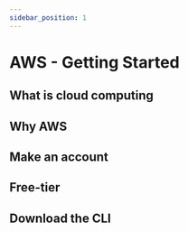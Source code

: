 ```yaml
---
sidebar_position: 1
---
```


# AWS - Getting Started

## What is cloud computing

## Why AWS

## Make an account

## Free-tier

## Download the CLI

##
